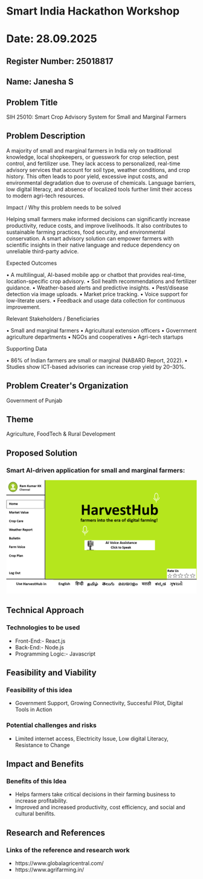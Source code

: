 # Smart India Hackathon Workshop
# Date: 28.09.2025
## Register Number: 25018817
## Name: Janesha S
## Problem Title
SIH 25010: Smart Crop Advisory System for Small and Marginal Farmers
## Problem Description
A majority of small and marginal farmers in India rely on traditional knowledge, local shopkeepers, or guesswork for crop selection, pest control, and fertilizer use. They lack access to personalized, real-time advisory services that account for soil type, weather conditions, and crop history. This often leads to poor yield, excessive input costs, and environmental degradation due to overuse of chemicals. Language barriers, low digital literacy, and absence of localized tools further limit their access to modern agri-tech resources.

Impact / Why this problem needs to be solved

Helping small farmers make informed decisions can significantly increase productivity, reduce costs, and improve livelihoods. It also contributes to sustainable farming practices, food security, and environmental conservation. A smart advisory solution can empower farmers with scientific insights in their native language and reduce dependency on unreliable third-party advice.

Expected Outcomes

• A multilingual, AI-based mobile app or chatbot that provides real-time, location-specific crop advisory.
• Soil health recommendations and fertilizer guidance.
• Weather-based alerts and predictive insights.
• Pest/disease detection via image uploads.
• Market price tracking.
• Voice support for low-literate users.
• Feedback and usage data collection for continuous improvement.

Relevant Stakeholders / Beneficiaries

• Small and marginal farmers
• Agricultural extension officers
• Government agriculture departments
• NGOs and cooperatives
• Agri-tech startups

Supporting Data

• 86% of Indian farmers are small or marginal (NABARD Report, 2022).
• Studies show ICT-based advisories can increase crop yield by 20–30%.

## Problem Creater's Organization
Government of Punjab

## Theme
Agriculture, FoodTech & Rural Development

## Proposed Solution
<h3>Smart AI-driven application for small and marginal farmers:</h3>

![alt text](HarvestHub-1.png)

## Technical Approach
<h3>Technologies to be used</h3>
<ul><li>Front-End:- React.js</li>
<li>Back-End:- Node.js</li>
<li>Programming Logic:- Javascript</li></ul>

## Feasibility and Viability
<h3>Feasibility of this idea</h3>
<ul><li>Government Support, Growing Connectivity, Succesful Pilot, Digital Tools in Action</li></ul>
<h3>Potential challenges and risks</h3>
<ul><li>Limited internet access, Electricity Issue, Low digital Literacy, Resistance to Change </li></ul>

## Impact and Benefits
<h3>Benefits of this Idea</h3>
<ul><li>Helps farmers take critical decisions in their farming business to increase profitability.</li>
<li>Improved and increased productivity, cost efficiency, and social and cultural benifits.</li></ul>

## Research and References
<h3>Links of the reference and research work</h3>
<ul><li>https://www.globalagricentral.com/</li>
<li>https://www.agrifarming.in/</li>
</ul>
